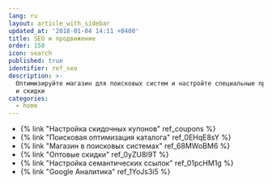 ```yaml
---
lang: ru
layout: article_with_sidebar
updated_at: '2018-01-04 14:11 +0400'
title: SEO и продвижение
order: 150
icon: search
published: true
identifier: ref_seo
description: >-
  Оптимизируйте магазин для поисковых систем и настройте специальные предложения
  и скидки
categories:
  - home
---
```

*   {% link "Настройка скидочных купонов" ref_coupons %}
*   {% link "Поисковая оптимизация каталога" ref_0EHqE8sY %}
*   {% link "Магазин в поисковых системах" ref_68MWoBM6 %}
*   {% link "Оптовые скидки" ref_0yZU8I9T %}
*   {% link "Настройка семантических ссылок" ref_01pcHM1g %}
*   {% link "Google Аналитика" ref_1YoJs3i5 %}